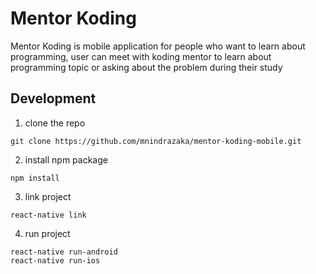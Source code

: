 # Mentor Koding

Mentor Koding is mobile application for people who want to learn about programming, user can meet with koding mentor to learn about programming topic or asking about the problem during their study

## Development

1. clone the repo

```
git clone https://github.com/mnindrazaka/mentor-koding-mobile.git
```

2. install npm package

```
npm install
```

3. link project

```
react-native link
```

4. run project

```
react-native run-android
react-native run-ios
```
